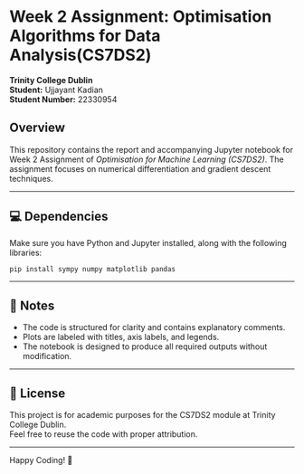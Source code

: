 
# Week 2 Assignment: Optimisation Algorithms for Data Analysis(CS7DS2)  
**Trinity College Dublin**  
**Student:** Ujjayant Kadian  
**Student Number:** 22330954  

## Overview
This repository contains the report and accompanying Jupyter notebook for Week 2 Assignment of *Optimisation for Machine Learning (CS7DS2)*. The assignment focuses on numerical differentiation and gradient descent techniques.  

---

## 💻 Dependencies
Make sure you have Python and Jupyter installed, along with the following libraries:

```bash
pip install sympy numpy matplotlib pandas
```

---

## 📢 Notes
- The code is structured for clarity and contains explanatory comments.  
- Plots are labeled with titles, axis labels, and legends.  
- The notebook is designed to produce all required outputs without modification.  

---

## 📝 License
This project is for academic purposes for the CS7DS2 module at Trinity College Dublin.  
Feel free to reuse the code with proper attribution.  

---

Happy Coding! 🚀